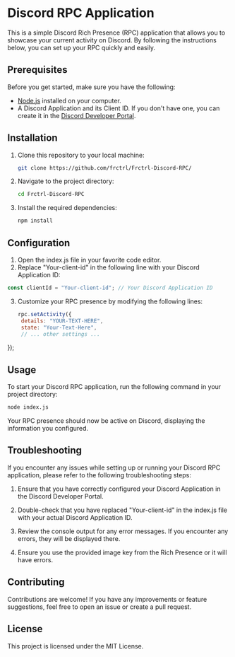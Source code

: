 # Discord RPC Application

This is a simple Discord Rich Presence (RPC) application that allows you to showcase your current activity on Discord. By following the instructions below, you can set up your RPC quickly and easily.

## Prerequisites

Before you get started, make sure you have the following:

- [Node.js](https://nodejs.org/) installed on your computer.
- A Discord Application and its Client ID. If you don't have one, you can create it in the [Discord Developer Portal](https://discord.com/developers/applications).

## Installation

1. Clone this repository to your local machine:

   ```bash
   git clone https://github.com/frctrl/Frctrl-Discord-RPC/
   ```

  2. Navigate to the project directory:

     ```bash
     cd Frctrl-Discord-RPC
     ```
  3. Install the required dependencies:

     ```bash
     npm install

## Configuration

1. Open the index.js file in your favorite code editor.
2. Replace "Your-client-id" in the following line with your Discord Application ID:
```js
const clientId = "Your-client-id"; // Your Discord Application ID
```
3. Customize your RPC presence by modifying the following lines:
   ```js
   rpc.setActivity({
    details: "YOUR-TEXT-HERE",
    state: "Your-Text-Here",
    // ... other settings ...
});

## Usage

To start your Discord RPC application, run the following command in your project directory:
```bash
node index.js
```
Your RPC presence should now be active on Discord, displaying the information you configured.

## Troubleshooting

If you encounter any issues while setting up or running your Discord RPC application, please refer to the following troubleshooting steps:

1. Ensure that you have correctly configured your Discord Application in the Discord Developer Portal.

2. Double-check that you have replaced "Your-client-id" in the index.js file with your actual Discord Application ID.
3. Review the console output for any error messages. If you encounter any errors, they will be displayed there.
4. Ensure you use the provided image key from the Rich Presence or it will have errors. 

  ## Contributing
  Contributions are welcome! If you have any improvements or feature suggestions, feel free to open an issue or create a pull request.

  ## License
  This project is licensed under the MIT License.
